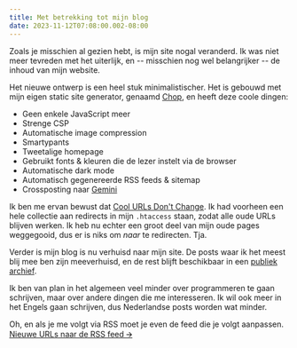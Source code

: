 ```yaml
---
title: Met betrekking tot mijn blog
date: 2023-11-12T07:08:00.002-08:00
---
```


Zoals je misschien al gezien hebt, is mijn site nogal veranderd. Ik was niet meer tevreden met het uiterlijk, en -- misschien nog wel belangrijker -- de inhoud van mijn website.

Het nieuwe ontwerp is een heel stuk minimalistischer. Het is gebouwd met mijn eigen static site generator, genaamd [Chop](https://git.dupunkto.org/~robin/libre0b11/chop), en heeft deze coole dingen:

- Geen enkele JavaScript meer
- Strenge CSP
- Automatische image compression
- Smartypants
- Tweetalige homepage
- Gebruikt fonts & kleuren die de lezer instelt via de browser
- Automatische dark mode
- Automatisch gegenereerde RSS feeds & sitemap
- Crossposting naar [Gemini](gemini://dupunkto.org/~robin)

Ik ben me ervan bewust dat [Cool URLs Don't Change](https://www.w3.org/Provider/Style/URI). Ik had voorheen een hele collectie aan redirects in mijn `.htaccess` staan, zodat alle oude URLs blijven werken. Ik heb nu echter een groot deel van mijn oude pages weggegooid, dus er is niks om *naar* te redirecten. Tja.

Verder is mijn blog is nu verhuisd naar mijn site. De posts waar ik het meest blij mee ben zijn meeverhuisd, en de rest blijft beschikbaar in een [publiek archief](https://blog.geheimesite.nl).

Ik ben van plan in het algemeen veel minder over programmeren te gaan schrijven, maar over andere dingen die me interesseren. Ik wil ook meer in het Engels gaan schrijven, dus Nederlandse posts worden wat minder.

Oh, en als je me volgt via RSS moet je even de feed die je volgt aanpassen.  
[Nieuwe URLs naar de RSS feed 🡪](https://geheimesite.nl/volg)
